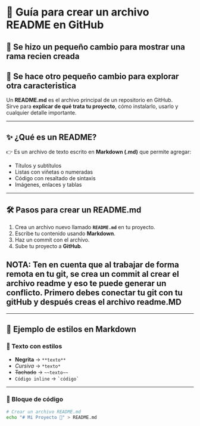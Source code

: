 # 📘 Guía para crear un archivo README en GitHub  
## 🚒 Se hizo un pequeño cambio para mostrar una rama recien creada
## 🚕 Se hace otro pequeño cambio para explorar otra caracteristica

Un **README.md** es el archivo principal de un repositorio en GitHub.  
Sirve para **explicar de qué trata tu proyecto**, cómo instalarlo, usarlo y cualquier detalle importante.  

---

## ✨ ¿Qué es un README?  

👉 Es un archivo de texto escrito en **Markdown (.md)** que permite agregar:  
- Títulos y subtítulos  
- Listas con viñetas o numeradas  
- Código con resaltado de sintaxis  
- Imágenes, enlaces y tablas  

---

## 🛠️ Pasos para crear un README.md  

1. Crea un archivo nuevo llamado **`README.md`** en tu proyecto.  
2. Escribe tu contenido usando **Markdown**.  
3. Haz un commit con el archivo.  
4. Sube tu proyecto a **GitHub**.  
## NOTA: Ten en cuenta que al trabajar de forma remota en tu git, se crea un commit al crear el archivo readme y eso te puede generar un conflicto. Primero debes conectar tu git con tu gitHub y después creas el archivo readme.MD
---

## 🎨 Ejemplo de estilos en Markdown  

### 🔹 Texto con estilos  

- **Negrita** → `**texto**`  
- *Cursiva* → `*texto*`  
- ~~Tachado~~ → `~~texto~~`  
- `Código inline` → `` `código` ``  

---

### 🔹 Bloque de código  

```bash
# Crear un archivo README.md
echo "# Mi Proyecto 🚀" > README.md
